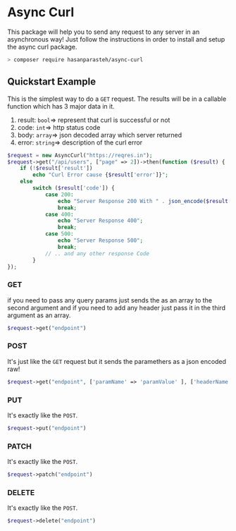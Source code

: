# Async Curl

This package will help you to send any request to any server in an asynchronous way!
Just follow the instructions in order to install and setup the async curl package.

```bash
> composer require hasanparasteh/async-curl
```

## Quickstart Example

This is the simplest way to do a `GET` request. The results will be in a callable function which has 3 major data in it.

1. result: `bool`=> represent that curl is successful or not
2. code: `int`=> http status code
3. body: `array`=> json decoded array which server returned
4. error: `string`=> description of the curl error

```php
$request = new AsyncCurl("https://reqres.in");
$request->get("/api/users", ["page" => 2])->then(function ($result) {
    if (!$result['result'])
        echo "Curl Error cause {$result['error']}";
    else
        switch ($result['code']) {
            case 200:
                echo "Server Response 200 With " . json_encode($result['body'], 128);
                break;
            case 400:
                echo "Server Response 400";
                break;
            case 500:
                echo "Server Response 500";
                break;
            // .. and any other response Code
        }
});
```

### GET

if you need to pass any query params just sends the as an array to the second argument and if you need to add any header
just pass it in the third argument as an array.

```php
$request->get("endpoint")
```

### POST

It's just like the `GET` request but it sends the paramethers as a json encoded raw!

```php
$request->get("endpoint", ['paramName' => 'paramValue' ], ['headerName'=>'headerValue']);
```

### PUT

It's exactly like the `POST`.

```php
$request->put("endpoint")
```

### PATCH

It's exactly like the `POST`.

```php
$request->patch("endpoint")
```

### DELETE

It's exactly like the `POST`.

```php
$request->delete("endpoint")
```


